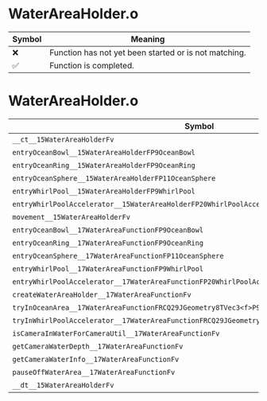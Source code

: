 # WaterAreaHolder.o
| Symbol | Meaning 
| ------------- | ------------- 
| :x: | Function has not yet been started or is not matching. 
| :white_check_mark: | Function is completed. 


# WaterAreaHolder.o
| Symbol | Decompiled? |
| ------------- | ------------- |
| `__ct__15WaterAreaHolderFv` | :x: |
| `entryOceanBowl__15WaterAreaHolderFP9OceanBowl` | :x: |
| `entryOceanRing__15WaterAreaHolderFP9OceanRing` | :x: |
| `entryOceanSphere__15WaterAreaHolderFP11OceanSphere` | :x: |
| `entryWhirlPool__15WaterAreaHolderFP9WhirlPool` | :x: |
| `entryWhirlPoolAccelerator__15WaterAreaHolderFP20WhirlPoolAccelerator` | :x: |
| `movement__15WaterAreaHolderFv` | :x: |
| `entryOceanBowl__17WaterAreaFunctionFP9OceanBowl` | :x: |
| `entryOceanRing__17WaterAreaFunctionFP9OceanRing` | :x: |
| `entryOceanSphere__17WaterAreaFunctionFP11OceanSphere` | :x: |
| `entryWhirlPool__17WaterAreaFunctionFP9WhirlPool` | :x: |
| `entryWhirlPoolAccelerator__17WaterAreaFunctionFP20WhirlPoolAccelerator` | :x: |
| `createWaterAreaHolder__17WaterAreaFunctionFv` | :x: |
| `tryInOceanArea__17WaterAreaFunctionFRCQ29JGeometry8TVec3<f>P9WaterInfo` | :x: |
| `tryInWhirlPoolAccelerator__17WaterAreaFunctionFRCQ29JGeometry8TVec3<f>PQ29JGeometry8TVec3<f>` | :x: |
| `isCameraInWaterForCameraUtil__17WaterAreaFunctionFv` | :x: |
| `getCameraWaterDepth__17WaterAreaFunctionFv` | :x: |
| `getCameraWaterInfo__17WaterAreaFunctionFv` | :x: |
| `pauseOffWaterArea__17WaterAreaFunctionFv` | :x: |
| `__dt__15WaterAreaHolderFv` | :x: |
